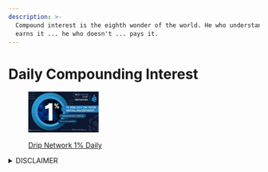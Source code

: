```yaml
---
description: >-
  Compound interest is the eighth wonder of the world. He who understands it,
  earns it ... he who doesn't ... pays it.
---
```


# Daily Compounding Interest

<div align="left">

<figure><img src="../../../../../.gitbook/assets/20230604_115704.jpg" alt="" width="141"><figcaption><p><a href="../../../../decentralize/#drip-network">Drip Network 1% Daily </a></p></figcaption></figure>

</div>



<details>

<summary>DISCLAIMER</summary>

Please note that we are not financial advisors, and the information provided below is intended solely for entertainment purposes in the context of decentralized gaming, blockchain markets, and related services. Any actions or decisions taken based on this information are entirely your responsibility. It is essential to consult a qualified professional for financial advice. While the links provided direct you to original websites, please be aware that clicking on any external links is done at your own risk.

Now, let's dive into the fun!

</details>
